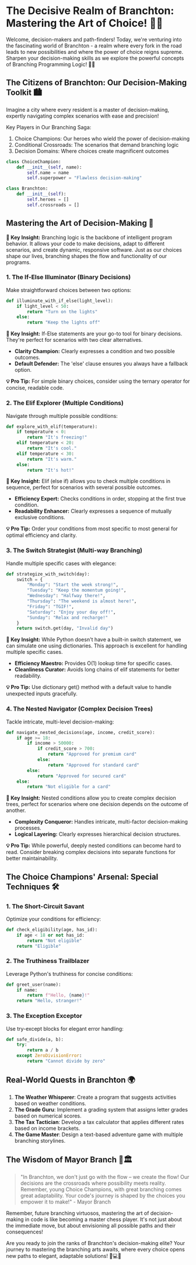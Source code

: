 # The Decisive Realm of Branchton: Mastering the Art of Choice! 🌳🧭

Welcome, decision-makers and path-finders! Today, we're venturing into the fascinating world of Branchton - a realm where every fork in the road leads to new possibilities and where the power of choice reigns supreme. Sharpen your decision-making skills as we explore the powerful concepts of Branching Programming Logic! 🚦🔀

## The Citizens of Branchton: Our Decision-Making Toolkit 🏙️

Imagine a city where every resident is a master of decision-making, expertly navigating complex scenarios with ease and precision!

Key Players in Our Branching Saga:

1. Choice Champions: Our heroes who wield the power of decision-making
2. Conditional Crossroads: The scenarios that demand branching logic
3. Decision Domains: Where choices create magnificent outcomes

```python
class ChoiceChampion:
    def __init__(self, name):
        self.name = name
        self.superpower = "Flawless decision-making"

class Branchton:
    def __init__(self):
        self.heroes = []
        self.crossroads = []
```

## Mastering the Art of Decision-Making 🔀

**🔑 Key Insight:** Branching logic is the backbone of intelligent program behavior. It allows your code to make decisions, adapt to different scenarios, and create dynamic, responsive software. Just as our choices shape our lives, branching shapes the flow and functionality of our programs.

### 1. The If-Else Illuminator (Binary Decisions)
Make straightforward choices between two options:

```python
def illuminate_with_if_else(light_level):
    if light_level < 50:
        return "Turn on the lights"
    else:
        return "Keep the lights off"
```

**🔑 Key Insight:** If-Else statements are your go-to tool for binary decisions. They're perfect for scenarios with two clear alternatives.

- **Clarity Champion:** Clearly expresses a condition and two possible outcomes.
- **Default Defender:** The 'else' clause ensures you always have a fallback option.

**💡 Pro Tip:** For simple binary choices, consider using the ternary operator for concise, readable code.

### 2. The Elif Explorer (Multiple Conditions)
Navigate through multiple possible conditions:

```python
def explore_with_elif(temperature):
    if temperature < 0:
        return "It's freezing!"
    elif temperature < 20:
        return "It's cool."
    elif temperature < 30:
        return "It's warm."
    else:
        return "It's hot!"
```

**🔑 Key Insight:** Elif (else if) allows you to check multiple conditions in sequence, perfect for scenarios with several possible outcomes.

- **Efficiency Expert:** Checks conditions in order, stopping at the first true condition.
- **Readability Enhancer:** Clearly expresses a sequence of mutually exclusive conditions.

**💡 Pro Tip:** Order your conditions from most specific to most general for optimal efficiency and clarity.

### 3. The Switch Strategist (Multi-way Branching)
Handle multiple specific cases with elegance:

```python
def strategize_with_switch(day):
    switch = {
        "Monday": "Start the week strong!",
        "Tuesday": "Keep the momentum going!",
        "Wednesday": "Halfway there!",
        "Thursday": "The weekend is almost here!",
        "Friday": "TGIF!",
        "Saturday": "Enjoy your day off!",
        "Sunday": "Relax and recharge!"
    }
    return switch.get(day, "Invalid day")
```

**🔑 Key Insight:** While Python doesn't have a built-in switch statement, we can simulate one using dictionaries. This approach is excellent for handling multiple specific cases.

- **Efficiency Maestro:** Provides O(1) lookup time for specific cases.
- **Cleanliness Curator:** Avoids long chains of elif statements for better readability.

**💡 Pro Tip:** Use dictionary get() method with a default value to handle unexpected inputs gracefully.

### 4. The Nested Navigator (Complex Decision Trees)
Tackle intricate, multi-level decision-making:

```python
def navigate_nested_decisions(age, income, credit_score):
    if age >= 18:
        if income > 50000:
            if credit_score > 700:
                return "Approved for premium card"
            else:
                return "Approved for standard card"
        else:
            return "Approved for secured card"
    else:
        return "Not eligible for a card"
```

**🔑 Key Insight:** Nested conditions allow you to create complex decision trees, perfect for scenarios where one decision depends on the outcome of another.

- **Complexity Conqueror:** Handles intricate, multi-factor decision-making processes.
- **Logical Layering:** Clearly expresses hierarchical decision structures.

**💡 Pro Tip:** While powerful, deeply nested conditions can become hard to read. Consider breaking complex decisions into separate functions for better maintainability.

## The Choice Champions' Arsenal: Special Techniques 🛠️

### 1. The Short-Circuit Savant
Optimize your conditions for efficiency:

```python
def check_eligibility(age, has_id):
    if age < 18 or not has_id:
        return "Not eligible"
    return "Eligible"
```

### 2. The Truthiness Trailblazer
Leverage Python's truthiness for concise conditions:

```python
def greet_user(name):
    if name:
        return f"Hello, {name}!"
    return "Hello, stranger!"
```

### 3. The Exception Exceptor
Use try-except blocks for elegant error handling:

```python
def safe_divide(a, b):
    try:
        return a / b
    except ZeroDivisionError:
        return "Cannot divide by zero"
```

## Real-World Quests in Branchton 🌍

1. **The Weather Whisperer**: Create a program that suggests activities based on weather conditions.
2. **The Grade Guru**: Implement a grading system that assigns letter grades based on numerical scores.
3. **The Tax Tactician**: Develop a tax calculator that applies different rates based on income brackets.
4. **The Game Master**: Design a text-based adventure game with multiple branching storylines.

## The Wisdom of Mayor Branch 🧠🏛️

> "In Branchton, we don't just go with the flow – we create the flow! Our decisions are the crossroads where possibility meets reality. Remember, young Choice Champions, with great branching comes great adaptability. Your code's journey is shaped by the choices you empower it to make!" - Mayor Branch

Remember, future branching virtuosos, mastering the art of decision-making in code is like becoming a master chess player. It's not just about the immediate move, but about envisioning all possible paths and their consequences!

Are you ready to join the ranks of Branchton's decision-making elite? Your journey to mastering the branching arts awaits, where every choice opens new paths to elegant, adaptable solutions! 🌳💻🚀